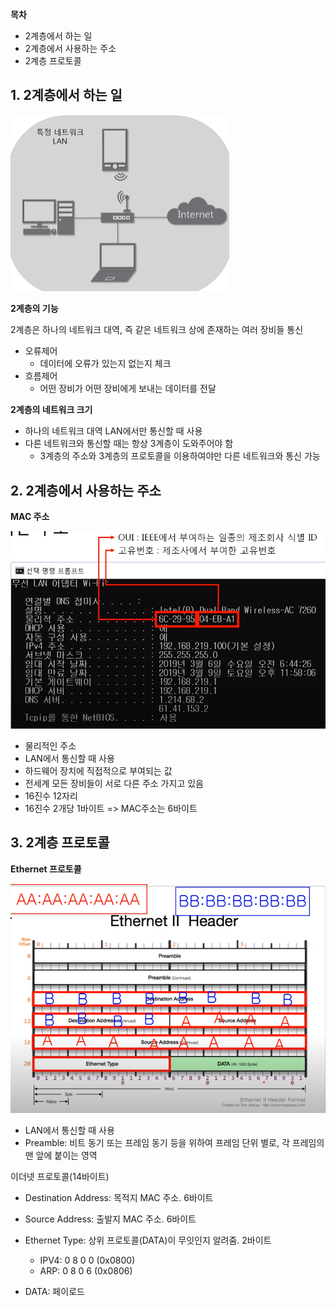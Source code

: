 **목차**

- 2계층에서 하는 일
- 2계층에서 사용하는 주소
- 2계층 프로토콜



## 1. 2계층에서 하는 일

<img src="assets/image-20220906012727376.png" alt="image-20220906012727376" style="zoom:50%;" />



**2계층의 기능**

2계층은 하나의 네트워크 대역, 즉 같은 네트워크 상에 존재하는 여러 장비들 통신

- 오류제어
  - 데이터에 오류가 있는지 없는지 체크
- 흐름제어
  - 어떤 장비가 어떤 장비에게 보내는 데이터를 전달



**2계층의 네트워크 크기**

- 하나의 네트워크 대역 LAN에서만 통신할 때 사용
- 다른 네트워크와 통신할 때는 항상 3계층이 도와주어야 함
  - 3계층의 주소와 3계층의 프로토콜을 이용하여야만 다른 네트워크와 통신 가능







## 2. 2계층에서 사용하는 주소

**MAC 주소**

<img src="assets/image-20220906013149275.png" alt="image-20220906013149275" style="zoom:67%;" />



- 물리적인 주소
- LAN에서 통신할 때 사용
- 하드웨어 장치에 직접적으로 부여되는 값
- 전세계 모든 장비들이 서로 다른 주소 가지고 있음 
- 16진수 12자리
- 16진수 2개당 1바이트 => MAC주소는 6바이트



## 3. 2계층 프로토콜

**Ethernet 프로토콜**

![image-20220906014216559](assets/image-20220906014216559.png)

- LAN에서 통신할 때 사용
- Preamble: 비트 동기 또는 프레임 동기 등을 위하여 프레임 단위 별로, 각 프레임의 맨 앞에 붙이는 영역

이더넷 프로토콜(14바이트)

- Destination Address: 목적지 MAC 주소. 6바이트

- Source Address: 출발지 MAC 주소. 6바이트

- Ethernet Type: 상위 프로토콜(DATA)이 무잇인지 알려줌. 2바이트

  - IPV4: 0 8 0 0 (0x0800)
  - ARP: 0 8 0 6 (0x0806)

  

- DATA: 페이로드
